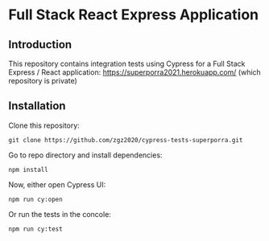 # Full Stack React Express Application

## Introduction
This repository contains integration tests using Cypress for a Full Stack Express / React application: https://superporra2021.herokuapp.com/ (which repository is private)
  

## Installation
Clone this repository:
```
git clone https://github.com/zgz2020/cypress-tests-superporra.git
```

Go to repo directory and install dependencies:
```
npm install
```

Now, either open Cypress UI:

```
npm run cy:open
```

Or run the tests in the concole:

```
npm run cy:test
```